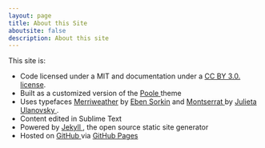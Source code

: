 ```yaml
---
layout: page
title: About this Site
aboutsite: false
description: About this site
---
```



<div class="aboutsite">
 

<p> This site is:</p>

<ul class="list-unstyled">

   
<li> Code licensed under a MIT and documentation under a <a href="http://creativecommons.org/licenses/by/3.0/deed.en_US">CC BY 3.0. license</a>.</li>

<li> Built as a customized version of the <a href="http://getpoole.com/"> Poole </a> theme </li>

<li> Uses typefaces <a href="http://www.google.com/fonts/specimen/Merriweather">Merriweather</a> by <a href= "https://ebensorkin.wordpress.com/">Eben Sorkin</a> and <a href="http://www.google.com/fonts/specimen/Montserrat"> Montserrat </a> by <a href="http://www.zkysky.com.ar/"> Julieta Ulanovsky </a> . </li>

<li> Content edited in Sublime Text </li>

<li> Powered by <a href="http://jekyllrb.com/"> Jekyll </a>, the open source static site generator</li>

<li> Hosted on <a href="https://github.com/moralesn/moralesn.github.io"> GitHub </a> via <a href="https://pages.github.com/"> GitHub Pages</a></li>

</ul> 
 </div>

 
 
